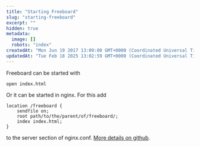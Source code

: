 ```yaml
---
title: "Starting Freeboard"
slug: "starting-freeboard"
excerpt: ""
hidden: true
metadata: 
  image: []
  robots: "index"
createdAt: "Mon Jun 19 2017 13:09:00 GMT+0000 (Coordinated Universal Time)"
updatedAt: "Tue Feb 18 2025 13:02:59 GMT+0000 (Coordinated Universal Time)"
---
```

Freeboard can be started with

```text
open index.html
```

Or it can be started in nginx. For this add

```text
location /freeboard {
    sendfile on;
    root path/to/the/parent/of/freeboard/;
    index index.html;
}
```

to the server section of nginx.conf. [More details on github](https://github.com/devicehive/freeboard).
